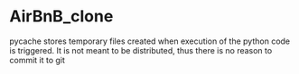 # AirBnB_clone

pycache stores temporary files created when execution of the python code is triggered.
It is not meant to be distributed, thus there is no reason to commit it to git